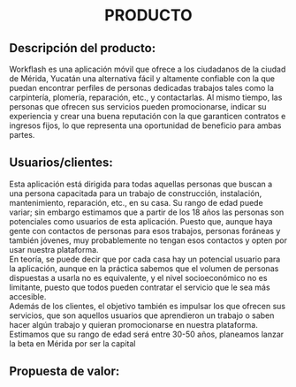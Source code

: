 ﻿<center><h1>PRODUCTO</h1></center>

## Descripción del producto:
Workflash es una aplicación móvil que ofrece a los ciudadanos de la ciudad de Mérida, Yucatán una alternativa fácil y altamente confiable con la que puedan encontrar perfiles de personas dedicadas trabajos tales como la carpintería, plomería, reparación, etc., y contactarlas. Al mismo tiempo, las personas que ofrecen sus servicios pueden promocionarse, indicar su experiencia y crear una buena reputación con la que garanticen contratos e ingresos fijos, lo que representa una oportunidad de beneficio para ambas partes.

## Usuarios/clientes:
Esta aplicación está dirigida para todas aquellas personas que buscan a una persona capacitada para un trabajo de construcción, instalación, mantenimiento, reparación, etc., en su casa. Su rango de edad puede variar; sin embargo estimamos que a partir de los 18 años las personas son potenciales como usuarios de esta aplicación. Puesto que, aunque haya gente con contactos de personas para esos trabajos, personas foráneas y también jóvenes, muy probablemente no tengan esos contactos y opten por usar nuestra plataforma.
<br>
En teoría, se puede decir que por cada casa hay un potencial usuario para la aplicación, aunque en la práctica sabemos que el volumen de personas dispuestas a usarla no es equivalente, y el nivel socioeconómico no es limitante, puesto que todos pueden contratar el servicio que le sea más accesible.
<br>
Además de los clientes, el objetivo también es impulsar los que ofrecen sus servicios, que son aquellos usuarios que aprendieron un trabajo o saben hacer algún trabajo y quieran promocionarse en nuestra plataforma. Estimamos que su rango de edad será entre 30-50 años, planeamos lanzar la beta en Mérida por ser la capital


## Propuesta de valor:


<!--stackedit_data:
eyJoaXN0b3J5IjpbLTk2MTU0MzQ0LDU4OTg0ODU3NCwtMTQ1NT
E4OTQzNCwtMTc0MzE4NjQ0NiwxMDkzMjAxODgzLDE1OTczMTc1
NTEsMjAzMDIzMjQwNV19
-->